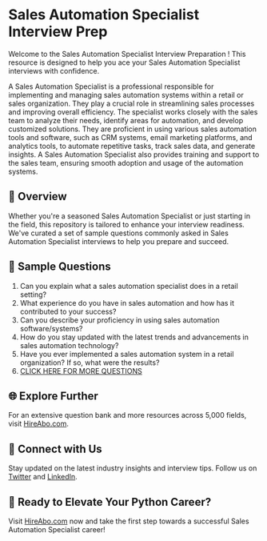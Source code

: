 # Sales Automation Specialist Interview Prep

Welcome to the Sales Automation Specialist Interview Preparation ! This resource is designed to help you ace your Sales Automation Specialist interviews with confidence.

A Sales Automation Specialist is a professional responsible for implementing and managing sales automation systems within a retail or sales organization. They play a crucial role in streamlining sales processes and improving overall efficiency. The specialist works closely with the sales team to analyze their needs, identify areas for automation, and develop customized solutions. They are proficient in using various sales automation tools and software, such as CRM systems, email marketing platforms, and analytics tools, to automate repetitive tasks, track sales data, and generate insights. A Sales Automation Specialist also provides training and support to the sales team, ensuring smooth adoption and usage of the automation systems.

## 🚀 Overview

Whether you're a seasoned Sales Automation Specialist or just starting in the field, this repository is tailored to enhance your interview readiness. We've curated a set of sample questions commonly asked in Sales Automation Specialist interviews to help you prepare and succeed.

## 📝 Sample Questions

1. Can you explain what a sales automation specialist does in a retail setting?
2. What experience do you have in sales automation and how has it contributed to your success?
3. Can you describe your proficiency in using sales automation software/systems?
4. How do you stay updated with the latest trends and advancements in sales automation technology?
5. Have you ever implemented a sales automation system in a retail organization? If so, what were the results?
6. [CLICK HERE FOR MORE QUESTIONS](https://hireabo.com/job/22_1_43/Sales%20Automation%20Specialist)

## 🌐 Explore Further

For an extensive question bank and more resources across 5,000 fields, visit [HireAbo.com](https://www.hireabo.com).

## 📱 Connect with Us

Stay updated on the latest industry insights and interview tips. Follow us on [Twitter](https://twitter.com/hireabo) and [LinkedIn](https://www.linkedin.com/in/hire-abo-3609972a8/).

## 🚀 Ready to Elevate Your Python Career?

Visit [HireAbo.com](https://www.hireabo.com) now and take the first step towards a successful Sales Automation Specialist career!